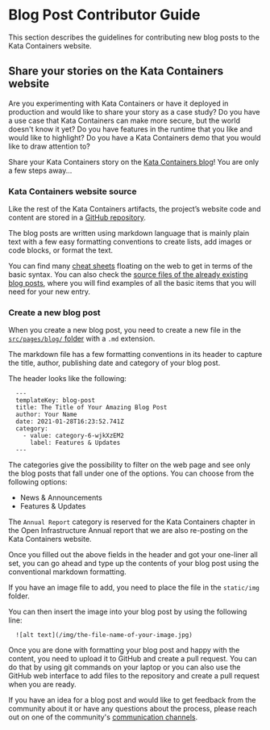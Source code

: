 # Blog Post Contributor Guide

This section describes the guidelines for contributing new blog posts to the
Kata Containers website.

## Share your stories on the Kata Containers website

Are you experimenting with Kata Containers or have it deployed in production and
would like to share your story as a case study? Do you have a use case that
Kata Containers can make more secure, but the world doesn't know it yet? Do you
have features in the runtime that you like and would like to highlight? Do you
have a Kata Containers demo that you would like to draw attention to?

Share your Kata Containers story on the [Kata Containers blog](https://www.katacontainers.io/blog/)!
You are only a few steps away...

### Kata Containers website source

Like the rest of the Kata Containers artifacts, the project’s website code and
content are stored in a [GitHub repository](https://github.com/kata-containers/www.katacontainers.io).

The blog posts are written using markdown language that is mainly plain text
with a few easy formatting conventions to create lists, add images or code blocks,
or format the text.

You can find many [cheat sheets](https://www.markdownguide.org/cheat-sheet/)
floating on the web to get in terms of the basic syntax. You can also check the
[source files of the already existing blog posts](https://github.com/kata-containers/www.katacontainers.io/tree/main/src/pages/blog),
where you will find examples of all the basic items that you will need for your
new entry.

### Create a new blog post

When you create a new blog post, you need to create a new file in the
[`src/pages/blog/` folder](https://github.com/kata-containers/www.katacontainers.io/tree/main/src/pages/blog)
with a `.md` extension.

The markdown file has a few formatting conventions in its header to capture the
title, author, publishing date and category of your blog post.

The header looks like the following:

```
  ---
  templateKey: blog-post
  title: The Title of Your Amazing Blog Post
  author: Your Name
  date: 2021-01-28T16:23:52.741Z
  category:
    - value: category-6-wjkXzEM2
      label: Features & Updates
  ---
```

The categories give the possibility to filter on the web page and see only the
blog posts that fall under one of the options. You can choose from the
following options:

* News & Announcements
* Features & Updates

The `Annual Report` category is reserved for the Kata Containers chapter in the
Open Infrastructure Annual report that we are also re-posting on the Kata
Containers website.

Once you filled out the above fields in the header and got your one-liner all
set, you can go ahead and type up the contents of your blog post using the
conventional markdown formatting.

If you have an image file to add, you need to place the file in the
`static/img` folder.

You can then insert the image into your blog post by using the following line:

```
  ![alt text](/img/the-file-name-of-your-image.jpg)
```

Once you are done with formatting your blog post and happy with the content, you
need to upload it to GitHub and create a pull request. You can do that by using
git commands on your laptop or you can also use the GitHub web interface to add
files to the repository and create a pull request when you are ready.

If you have an idea for a blog post and would like to get feedback from the
community about it or have any questions about the process, please reach out
on one of the community's [communication channels](https://katacontainers.io/community/).